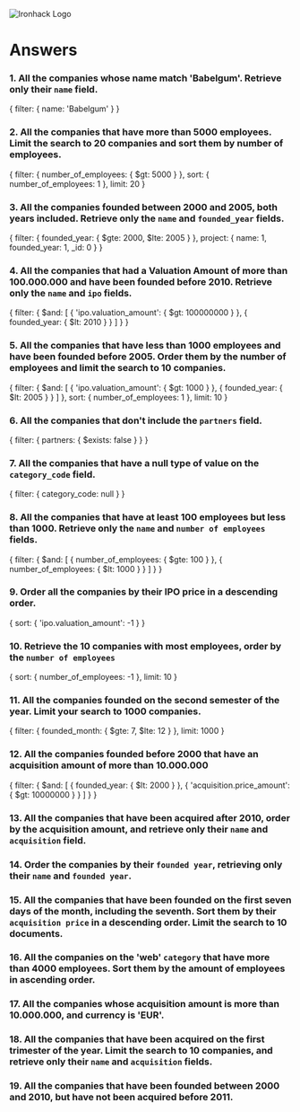 ![Ironhack Logo](https://i.imgur.com/1QgrNNw.png)

# Answers

### 1. All the companies whose name match 'Babelgum'. Retrieve only their `name` field.

<!-- Your Code Goes Here -->

{
filter: {
name: 'Babelgum'
}
}

### 2. All the companies that have more than 5000 employees. Limit the search to 20 companies and sort them by **number of employees**.

{
filter: {
number_of_employees: {
$gt: 5000
}
},
sort: {
number_of_employees: 1
},
limit: 20
}

<!-- Your Code Goes Here -->

### 3. All the companies founded between 2000 and 2005, both years included. Retrieve only the `name` and `founded_year` fields.

<!-- Your Code Goes Here -->

{
filter: {
founded_year: {
$gte: 2000,
$lte: 2005
}
},
project: {
name: 1,
founded_year: 1,
\_id: 0
}
}

### 4. All the companies that had a Valuation Amount of more than 100.000.000 and have been founded before 2010. Retrieve only the `name` and `ipo` fields.

<!-- Your Code Goes Here -->

{
filter: {
$and: [
{
'ipo.valuation_amount': {
$gt: 100000000
}
},
{
founded_year: {
$lt: 2010
}
}
]
}
}

### 5. All the companies that have less than 1000 employees and have been founded before 2005. Order them by the number of employees and limit the search to 10 companies.

<!-- Your Code Goes Here -->

{
filter: {
$and: [
{
'ipo.valuation_amount': {
$gt: 1000
}
},
{
founded_year: {
$lt: 2005
}
}
]
},
sort: {
number_of_employees: 1
},
limit: 10
}

### 6. All the companies that don't include the `partners` field.

<!-- Your Code Goes Here -->

{
filter: {
partners: {
$exists: false
}
}
}

### 7. All the companies that have a null type of value on the `category_code` field.

<!-- Your Code Goes Here -->

{
filter: {
category_code: null
}
}

### 8. All the companies that have at least 100 employees but less than 1000. Retrieve only the `name` and `number of employees` fields.

<!-- Your Code Goes Here -->

{
filter: {
$and: [
{
number_of_employees: {
$gte: 100
}
},
{
number_of_employees: {
$lt: 1000
}
}
]
}
}

### 9. Order all the companies by their IPO price in a descending order.

<!-- Your Code Goes Here -->

{
sort: {
'ipo.valuation_amount': -1
}
}

### 10. Retrieve the 10 companies with most employees, order by the `number of employees`

<!-- Your Code Goes Here -->

{
sort: {
number_of_employees: -1
},
limit: 10
}

### 11. All the companies founded on the second semester of the year. Limit your search to 1000 companies.

<!-- Your Code Goes Here -->

{
filter: {
founded_month: {
$gte: 7,
$lte: 12
}
},
limit: 1000
}

### 12. All the companies founded before 2000 that have an acquisition amount of more than 10.000.000

<!-- Your Code Goes Here -->

{
filter: {
$and: [
{
founded_year: {
$lt: 2000
}
},
{
'acquisition.price_amount': {
$gt: 10000000
}
}
]
}
}

### 13. All the companies that have been acquired after 2010, order by the acquisition amount, and retrieve only their `name` and `acquisition` field.

<!-- Your Code Goes Here -->

### 14. Order the companies by their `founded year`, retrieving only their `name` and `founded year`.

<!-- Your Code Goes Here -->

### 15. All the companies that have been founded on the first seven days of the month, including the seventh. Sort them by their `acquisition price` in a descending order. Limit the search to 10 documents.

<!-- Your Code Goes Here -->

### 16. All the companies on the 'web' `category` that have more than 4000 employees. Sort them by the amount of employees in ascending order.

<!-- Your Code Goes Here -->

### 17. All the companies whose acquisition amount is more than 10.000.000, and currency is 'EUR'.

<!-- Your Code Goes Here -->

### 18. All the companies that have been acquired on the first trimester of the year. Limit the search to 10 companies, and retrieve only their `name` and `acquisition` fields.

<!-- Your Code Goes Here -->

### 19. All the companies that have been founded between 2000 and 2010, but have not been acquired before 2011.

<!-- Your Code Goes Here -->
